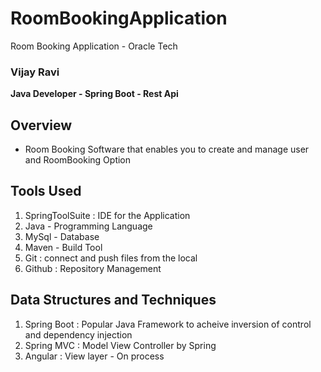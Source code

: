 # RoomBookingApplication
Room Booking Application - Oracle Tech

### Vijay Ravi

**Java Developer - Spring Boot - Rest Api**

## Overview

- Room Booking Software that enables you to create and manage user and RoomBooking Option

## Tools Used

1. SpringToolSuite : IDE for the Application
2. Java - Programming Language
3. MySql - Database
4. Maven - Build Tool
5. Git : connect and push files from the local
6. Github : Repository Management

## Data Structures and Techniques

1. Spring Boot : Popular Java Framework to acheive inversion of control and dependency injection
2. Spring MVC : Model View Controller by Spring
3. Angular : View layer - On process

